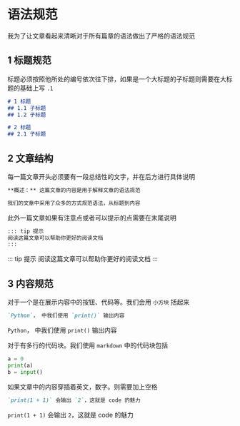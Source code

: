 # 语法规范

我为了让文章看起来清晰对于所有篇章的语法做出了严格的语法规范

## 1 标题规范

标题必须按照他所处的编号依次往下排，如果是一个大标题的子标题则需要在大标题的基础上写 `.1`

```markdown
# 1 标题
## 1.1 子标题
## 1.2 子标题

# 2 标题
## 2.1 子标题
```

## 2 文章结构

每一篇文章开头必须要有一段总结性的文字，并在后方进行具体说明

```markdown
**概述：** 这篇文章的内容是用于解释文章的语法规范

我们的文章中采用了众多的方式规范语法，从标题到内容
```

此外一篇文章如果有注意点或者可以提示的点需要在末尾说明

```markdown
::: tip 提示
阅读这篇文章可以帮助你更好的阅读文档
:::
```

::: tip 提示
阅读这篇文章可以帮助你更好的阅读文档
:::

## 3 内容规范

对于一个是在展示内容中的按钮、代码等。我们会用 `小方块` 括起来

``` markdown
`Python`， 中我们使用 `print()` 输出内容
```

`Python`， 中我们使用 `print()` 输出内容

对于有多行的代码块。我们使用 `markdown` 中的代码块包括

```python
a = 0
print(a)
b = input()
```

如果文章中的内容穿插着英文，数字。则需要加上空格

```markdown
`print(1 + 1)` 会输出 `2`，这就是 code 的魅力
```

`print(1 + 1)` 会输出 `2`，这就是 code 的魅力
